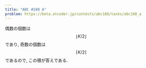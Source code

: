 ```yaml
---
title: "ABC #108 A"
problem: https://beta.atcoder.jp/contests/abc108/tasks/abc108_a
---
```

偶数の個数は $$ \lfloor K/2 \rfloor $$ であり, 奇数の個数は $$ \lceil K/2 \rceil $$ であるので, この積が答えである.
